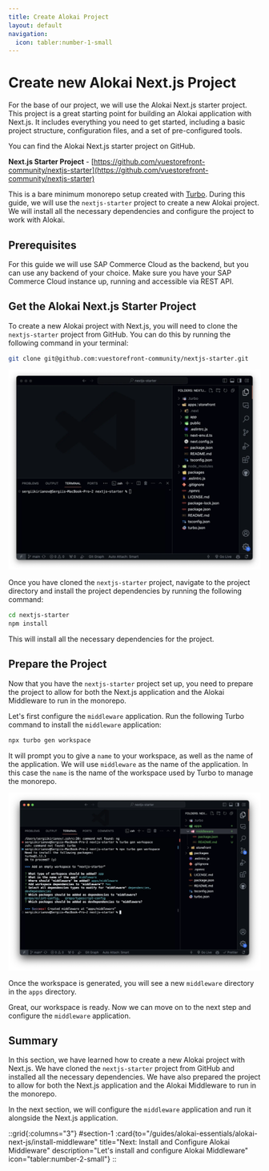 ```yaml
---
title: Create Alokai Project
layout: default
navigation:
  icon: tabler:number-1-small
---
```


# Create new Alokai Next.js Project

For the base of our project, we will use the Alokai Next.js starter project. This project is a great starting point for building an Alokai application with Next.js. It includes everything you need to get started, including a basic project structure, configuration files, and a set of pre-configured tools.

You can find the Alokai Next.js starter project on GitHub.

**Next.js Starter Project** - [https://github.com/vuestorefront-community/nextjs-starter](https://github.com/vuestorefront-community/nextjs-starter)

This is a bare minimum monorepo setup created with [Turbo](https://turbo.build/repo). During this guide, we will use the `nextjs-starter` project to create a new Alokai project. We will install all the necessary dependencies and configure the project to work with Alokai.

## Prerequisites

For this guide we will use SAP Commerce Cloud as the backend, but you can use any backend of your choice. Make sure you have your SAP Commerce Cloud instance up, running and accessible via REST API. 

## Get the Alokai Next.js Starter Project

To create a new Alokai project with Next.js, you will need to clone the `nextjs-starter` project from GitHub. You can do this by running the following command in your terminal:

```bash
git clone git@github.com:vuestorefront-community/nextjs-starter.git
```

![Alokai Next.js Starter Project](./images/nextjs-starter-1.webp)

Once you have cloned the `nextjs-starter` project, navigate to the project directory and install the project dependencies by running the following command:

```bash
cd nextjs-starter
npm install
```

This will install all the necessary dependencies for the project.

## Prepare the Project

Now that you have the `nextjs-starter` project set up, you need to prepare the project to allow for both the Next.js application and the Alokai Middleware to run in the monorepo.

Let's first configure the `middleware` application. Run the following Turbo command to install the `middleware` application:

```bash
npx turbo gen workspace
```

It will prompt you to give a `name` to your workspace, as well as the name of the application. We will use `middleware` as the name of the application. In this case the `name` is the name of the workspace used by Turbo to manage the monorepo.

![Generating new workspace](./images/nextjs-starter-2.webp)

Once the workspace is generated, you will see a new `middleware` directory in the `apps` directory.

Great, our workspace is ready. Now we can move on to the next step and configure the `middleware` application.

## Summary

In this section, we have learned how to create a new Alokai project with Next.js. We have cloned the `nextjs-starter` project from GitHub and installed all the necessary dependencies. We have also prepared the project to allow for both the Next.js application and the Alokai Middleware to run in the monorepo.

In the next section, we will configure the `middleware` application and run it alongside the Next.js application.


::grid{:columns="3"}
#section-1
:card{to="/guides/alokai-essentials/alokai-next-js/install-middleware" title="Next: Install and Configure Alokai Middleware" description="Let's install and configure Alokai Middleware" icon="tabler:number-2-small"}
::

